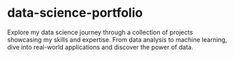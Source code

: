 # data-science-portfolio
Explore my data science journey through a collection of projects showcasing my skills and expertise. From data analysis to machine learning, dive into real-world applications and discover the power of data.
